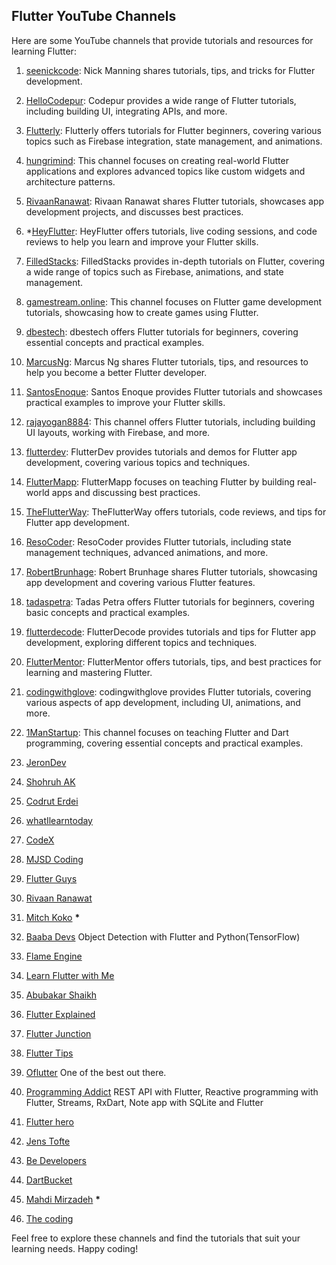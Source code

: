 ## Flutter YouTube Channels

Here are some YouTube channels that provide tutorials and resources for learning Flutter:

1. [seenickcode](https://www.youtube.com/@seenickcode): Nick Manning shares tutorials, tips, and tricks for Flutter development.

2. [HelloCodepur](https://www.youtube.com/@HelloCodepur): Codepur provides a wide range of Flutter tutorials, including building UI, integrating APIs, and more.

3. [Flutterly](https://www.youtube.com/@Flutterly): Flutterly offers tutorials for Flutter beginners, covering various topics such as Firebase integration, state management, and animations.

4. [hungrimind](https://www.youtube.com/@hungrimind): This channel focuses on creating real-world Flutter applications and explores advanced topics like custom widgets and architecture patterns.

5. [RivaanRanawat](https://www.youtube.com/@RivaanRanawat): Rivaan Ranawat shares Flutter tutorials, showcases app development projects, and discusses best practices.

6. *[HeyFlutter](https://www.youtube.com/@HeyFlutter): HeyFlutter offers tutorials, live coding sessions, and code reviews to help you learn and improve your Flutter skills.

7. [FilledStacks](https://www.youtube.com/@FilledStacks): FilledStacks provides in-depth tutorials on Flutter, covering a wide range of topics such as Firebase, animations, and state management.

8. [gamestream.online](https://www.youtube.com/@gamestream.online): This channel focuses on Flutter game development tutorials, showcasing how to create games using Flutter.

9. [dbestech](https://www.youtube.com/@dbestech): dbestech offers Flutter tutorials for beginners, covering essential concepts and practical examples.

10. [MarcusNg](https://www.youtube.com/@MarcusNg): Marcus Ng shares Flutter tutorials, tips, and resources to help you become a better Flutter developer.

11. [SantosEnoque](https://www.youtube.com/@SantosEnoque): Santos Enoque provides Flutter tutorials and showcases practical examples to improve your Flutter skills.

12. [rajayogan8884](https://www.youtube.com/@rajayogan8884/): This channel offers Flutter tutorials, including building UI layouts, working with Firebase, and more.

13. [flutterdev](https://www.youtube.com/@flutterdev): FlutterDev provides tutorials and demos for Flutter app development, covering various topics and techniques.

14. [FlutterMapp](https://www.youtube.com/@FlutterMapp): FlutterMapp focuses on teaching Flutter by building real-world apps and discussing best practices.

15. [TheFlutterWay](https://www.youtube.com/@TheFlutterWay): TheFlutterWay offers tutorials, code reviews, and tips for Flutter app development.

16. [ResoCoder](https://www.youtube.com/@ResoCoder): ResoCoder provides Flutter tutorials, including state management techniques, advanced animations, and more.

17. [RobertBrunhage](https://www.youtube.com/@RobertBrunhage): Robert Brunhage shares Flutter tutorials, showcasing app development and covering various Flutter features.

18. [tadaspetra](https://www.youtube.com/@tadaspetra): Tadas Petra offers Flutter tutorials for beginners, covering basic concepts and practical examples.

19. [flutterdecode](https://www.youtube.com/@flutterdecode): FlutterDecode provides tutorials and tips for Flutter app development, exploring different topics and techniques.

20. [FlutterMentor](https://www.youtube.com/@FlutterMentor): FlutterMentor offers tutorials, tips, and best practices for learning and mastering Flutter.

21. [codingwithglove](https://www.youtube.com/@codingwithglove): codingwithglove provides Flutter tutorials, covering various aspects of app development, including UI, animations, and more.

22. [1ManStartup](https://www.youtube.com/@1ManStartup): This channel focuses on teaching Flutter and Dart programming, covering essential concepts and practical examples.
23. [JeronDev](https://www.youtube.com/@JeronDev)
24. [Shohruh AK](https://www.youtube.com/@shohruhak3521)
25. [Codrut Erdei](https://www.youtube.com/@codruterdei)
26. [whatIlearntoday](https://www.youtube.com/@whatilearntoday-gb9dr)
27. [CodeX](https://www.youtube.com/@CodeXdev)
28. [MJSD Coding](https://www.youtube.com/@MJSDCoding)
29. [Flutter Guys](https://www.youtube.com/@flutterguys)
30. [Rivaan Ranawat](https://www.youtube.com/@RivaanRanawat)
31. [Mitch Koko](https://www.youtube.com/@createdbykoko/) __*__
32. [Baaba Devs](https://www.youtube.com/@baabadevs) Object Detection with Flutter and Python(TensorFlow)
33. [Flame Engine](https://www.youtube.com/@FlameEngineDev)
34. [Learn Flutter with Me](https://www.youtube.com/@LearnFlutterwithMe)
35. [Abubakar Shaikh](https://www.youtube.com/@AbubakarShaikh)
36. [Flutter Explained](https://www.youtube.com/@flutterexplainedofficial)
37. [Flutter Junction](https://www.youtube.com/@flutterjunction)
38. [Flutter Tips](https://www.youtube.com/@fluttertip)
39. [Oflutter](https://www.youtube.com/@oflutter) One of the best out there.
40. [Programming Addict](https://www.youtube.com/@ProgrammingAddict) REST API with Flutter, Reactive programming with Flutter, Streams, RxDart, Note app with SQLite and Flutter
41. [Flutter hero](https://www.youtube.com/@flutterhero)
42. [Jens Tofte](https://www.youtube.com/@jenstofte9687)
43. [Be Developers](https://www.youtube.com/@BeDevelopers)
44. [DartBucket](https://www.youtube.com/@dartbucket)
45. [Mahdi Mirzadeh](https://www.youtube.com/@mahdimirzadeh) __*__
46. [The coding](https://www.youtube.com/@Thecoding-yala)

Feel free to explore these channels and find the tutorials that suit your learning needs. Happy coding!
